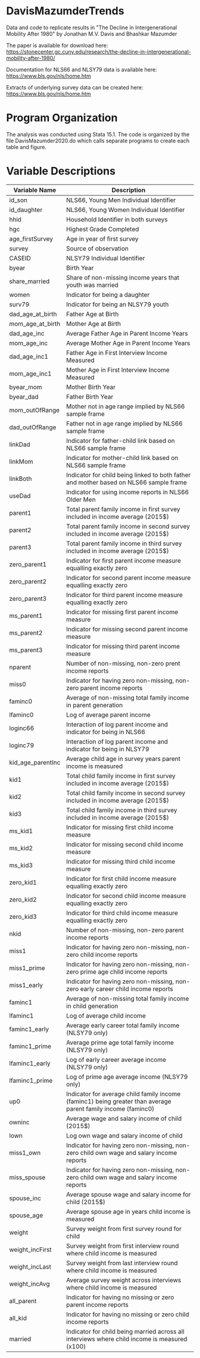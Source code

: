 # DavisMazumderTrends
Data and code to replicate results in "The Decline in Intergenerational Mobility After 1980" by Jonathan M.V. Davis and Bhashkar Mazumder

The paper is available for download here: https://stonecenter.gc.cuny.edu/research/the-decline-in-intergenerational-mobility-after-1980/

Documentation for NLS66 and NLSY79 data is available here: https://www.bls.gov/nls/home.htm

Extracts of underlying survey data can be created here: https://www.bls.gov/nls/home.htm

# Program Organization

The analysis was conducted using Stata 15.1. The code is organized by the file DavisMazumder2020.do which calls separate programs to create each table and figure. 

# Variable Descriptions

|	Variable Name	|	Description	|
| ------------- | ----------- |
|	id_son	|	NLS66, Young Men Individual Identifier	|
|	id_daughter	|	NLS66, Young Women Individual Identifier	|
|	hhid	|	Household Identifier in both surveys	|
|	hgc	|	Highest Grade Completed	|
|	age_firstSurvey	|	Age in year of first survey	|
|	survey	|	Source of observation	|
|	CASEID	|	NLSY79 Individual Identifier	|
|	byear	|	Birth Year	|
|	share_married	|	Share of non-missing income years that youth was married	|
|	women	|	Indicator for being a daughter	|
|	surv79	|	Indicator for being an NLSY79 youth	|
|	dad_age_at_birth	|	Father Age at Birth	|
|	mom_age_at_birth	|	Mother Age at Birth	|
|	dad_age_inc	|	Average Father Age in Parent Income Years	|
|	mom_age_inc	|	Average Mother Age in Parent Income Years	|
|	dad_age_inc1	|	Father Age in First Interview Income Measured	|
|	mom_age_inc1	|	Mother Age in First Interview Income Measured	|
|	byear_mom	|	Mother Birth Year	|
|	byear_dad	|	Father Birth Year	|
|	mom_outOfRange	|	Mother not in age range implied by NLS66 sample frame	|
|	dad_outOfRange	|	Father not in age range implied by NLS66 sample frame	|
|	linkDad	|	Indicator for father-child link based on NLS66 sample frame	|
|	linkMom	|	Indicator for mother-child link based on NLS66 sample frame	|
|	linkBoth	|	Indicator for child being linked to both father and mother based on NLS66 sample frame	|
|	useDad	|	Indicator for using income reports in NLS66 Older Men	|
|	parent1	|	Total parent family income in first survey included in income average (2015$)	|
|	parent2	|	Total parent family income in second survey included in income average (2015$)	|
|	parent3	|	Total parent family income in third survey included in income average (2015$)	|
|	zero_parent1	|	Indicator for first parent income measure equalling exactly zero	|
|	zero_parent2	|	Indicator for second parent income measure equalling exactly zero	|
|	zero_parent3	|	Indicator for third parent income measure equalling exactly zero	|
|	ms_parent1	|	Indicator for missing first parent income measure	|
|	ms_parent2	|	Indicator for missing second parent income measure	|
|	ms_parent3	|	Indicator for missing third parent income measure	|
|	nparent	|	Number of non-missing, non-zero prent  income reports	|
|	miss0	|	Indicator for having zero non-missing, non-zero parent income reports	|
|	faminc0	|	Average of non-missing total family income in parent generation	|
|	lfaminc0	|	Log of average parent income	|
|	loginc66	|	Interaction of log parent income and indicator for being in NLS66	|
|	loginc79	|	Interaction of log parent income and indicator for being in NLSY79	|
|	kid_age_parentInc	|	Average child age in survey years parent income is measured	|
|	kid1	|	Total child family income in first survey included in income average (2015$)	|
|	kid2	|	Total child family income in second survey included in income average (2015$)	|
|	kid3	|	Total child family income in third survey included in income average (2015$)	|
|	ms_kid1	|	Indicator for missing first child income measure	|
|	ms_kid2	|	Indicator for missing second child income measure	|
|	ms_kid3	|	Indicator for missing third child income measure	|
|	zero_kid1	|	Indicator for first child income measure equalling exactly zero	|
|	zero_kid2	|	Indicator for second child income measure equalling exactly zero	|
|	zero_kid3	|	Indicator for third child income measure equalling exactly zero	|
|	nkid	|	Number of non-missing, non-zero parent income reports	|
|	miss1	|	Indicator for having zero non-missing, non-zero child income reports	|
|	miss1_prime	|	Indicator for having zero non-missing, non-zero prime age child income reports	|
|	miss1_early	|	Indicator for having zero non-missing, non-zero early career child income reports	|
|	faminc1	|	Average of non-missing total family income in child generation	|
|	lfaminc1	|	Log of average child income	|
|	faminc1_early	|	Average early career total family income (NLSY79 only)	|
|	faminc1_prime	|	Average prime age total family income (NLSY79 only)	|
|	lfaminc1_early	|	Log of early career average income (NLSY79 only)	|
|	lfaminc1_prime	|	Log of prime age average income (NLSY79 only)	|
|	up0	|	Indicator for average child family income (faminc1) being greater than average parent family income (faminc0)	|
|	owninc	|	Average wage and salary income of child (2015$)	|
|	lown	|	Log own wage and salary income of child	|
|	miss1_own	|	Indicator for having zero non-missing, non-zero child own wage and salary income reports	|
|	miss_spouse	|	Indicator for having zero non-missing, non-zero child own wage and salary income reports	|
|	spouse_inc	|	Average spouse wage and salary income for child (2015$)	|
|	spouse_age	|	Average spouse age in years child income is measured	|
|	weight	|	Survey weight from first survey round for child	|
|	weight_incFirst	|	Survey weight from first interview round where child income is measured	|
|	weight_incLast	|	Survey weight from last interview round where child income is measured	|
|	weight_incAvg	|	Average survey weight across interviews where child income is measured	|
|	all_parent	|	Indicator for having no missing or zero parent income reports	|
|	all_kid	|	Indicator for having no missing or zero child income reports	|
|	married	|	Indicator for child being married across all interviews where child income is measured (x100)	|

